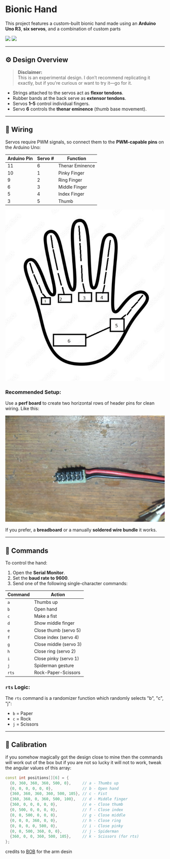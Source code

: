 # Bionic Hand

This project features a custom-built bionic hand made using an **Arduino Uno R3**, **six servos**, and a combination of custom parts

<p float="left">
  <img src="images/handtop.jpg" width="45%" />
  <img src="images/handbottom.jpg" width="45%" />
</p>

---

## ⚙️ Design Overview

> **Disclaimer:**  
> This is an experimental design. I don’t recommend replicating it exactly, but if you're curious or want to try it—go for it.

- Strings attached to the servos act as **flexor tendons**.
- Rubber bands at the back serve as **extensor tendons**.
- Servos **1–5** control individual fingers.
- Servo **6** controls the **thenar eminence** (thumb base movement).

---

## 🔌 Wiring

Servos require PWM signals, so connect them to the **PWM-capable pins** on the Arduino Uno:


| Arduino Pin | Servo # | Function         |
|-------------|---------|------------------|
| 11          | 6       | Thenar Eminence  |
| 10          | 1       | Pinky Finger     |
| 9           | 2       | Ring Finger      |
| 6           | 3       | Middle Finger    |
| 5           | 4       | Index Finger     |
| 3           | 5       | Thumb            |


![Skeleton](images/skeleton.jpg)

### Recommended Setup:
Use a **perf board** to create two horizontal rows of header pins for clean wiring. Like this:

![wire bundle thingy](images/idkwhattoname.jpg)


If you prefer, a **breadboard** or a manually **soldered wire bundle** it works.

---

## 🧠 Commands

To control the hand:

1. Open the **Serial Monitor**.
2. Set the **baud rate to 9600**.
3. Send one of the following single-character commands:

| Command | Action                |
|---------|------------------------|
| `a`     | Thumbs up              |
| `b`     | Open hand              |
| `c`     | Make a fist            |
| `d`     | Show middle finger     |
| `e`     | Close thumb (servo 5)  |
| `f`     | Close index (servo 4)  |
| `g`     | Close middle (servo 3) |
| `h`     | Close ring (servo 2)   |
| `i`     | Close pinky (servo 1)  |
| `j`     | Spiderman gesture      |
| `rts`   | Rock-Paper-Scissors    |

### `rts` Logic:

The `rts` command is a randomizer function which randomly selects "b", "c", "j":
- `b` = Paper  
- `c` = Rock  
- `j` = Scissors  

---

## 🔧 Calibration

if you somehow magically got the design close to mine then the commands will work out of the box but if you are not so lucky it will not to  work, tweak the angular values of this array:

```cpp
const int positions[][6] = {
  {0, 360, 360, 360, 500, 0},     // a - Thumbs up
  {0, 0, 0, 0, 0, 0},             // b - Open hand
  {360, 360, 360, 360, 500, 105}, // c - Fist
  {360, 360, 0, 360, 500, 100},   // d - Middle finger
  {360, 0, 0, 0, 0, 0},           // e - Close thumb
  {0, 500, 0, 0, 0, 0},           // f - Close index
  {0, 0, 500, 0, 0, 0},           // g - Close middle
  {0, 0, 0, 360, 0, 0},           // h - Close ring
  {0, 0, 0, 0, 500, 0},           // i - Close pinky
  {0, 0, 500, 360, 0, 0},         // j - Spiderman
  {360, 0, 0, 360, 500, 105},     // k - Scissors (for rts)
};
```


credits to [BOB](https://github.com/BOB-The-Battle-Engineer) for the arm desin
